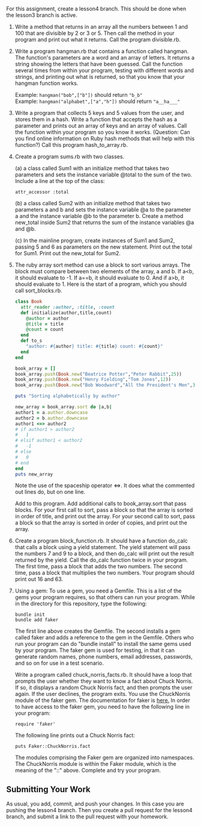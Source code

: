 For this assignment, create a lesson4 branch.  This should be done when the lesson3 branch is active.

1. Write a method that returns in an array all the numbers between 1 and 100 that are divisible by 2 or 3 or 5. Then call the method in your program and print out what it returns.  Call the program divisible.rb.

2.  Write a program hangman.rb that contains a function called hangman.  The function's parameters are a word and an array of letters.  It returns a string showing the letters that have been guessed.  Call the function several times from within your program, testing with different words and strings, and printing out what is returned, so that you know that your hangman function works.

    Example: ```hangman("bob",["b"])``` should return ```"b_b"```  
    Example: ```hangman("alphabet",["a","h"])``` should return ```"a__ha___"```

3. Write a program that collects 5 keys and 5 values from the user, and stores them in a hash.  Write a function that accepts the hash as a parameter and prints out an array of keys and an array of values.  Call the function within your program so you know it works. (Question: Can you find online information on Ruby hash methods that will help with this function?)  Call this program hash_to_array.rb.

4. Create a program sums.rb with two classes.

    (a) a class called Sum1 with an initialize method that takes two parameters and sets the instance variable @total to the sum of the two.  Include a line at the top of the class:
    ```
    attr_accessor :total
    ````

    (b) a class called Sum2 with an initialize method that takes two parameters a and b and sets the instance variable @a to the parameter a and the instance variable @b to the parameter b. Create a method new_total inside Sum2 that returns the sum of the instance variables @a and @b.

    (c) In the mainline program, create instances of Sum1 and Sum2, passing 5 and 6 as parameters on the new statement.  Print out the total for Sum1.  Print out the new_total for Sum2.

5. The ruby array sort method can use a block to sort various arrays.  The block
must compare between two elements of the array, a and b.  If a<b, it should evaluate to
-1.  If a==b, it should evaluate to 0.  And if a>b, it should evaluate to 1. Here is the
start of a program, which you should call sort_blocks.rb.

    ```ruby
    class Book
      attr_reader :author, :title, :count
      def initialize(author,title,count)
        @author = author
        @title = title
        @count = count
      end
      def to_s
        "author: #{author} title: #{title} count: #{count}"
      end
    end

    book_array = []
    book_array.push(Book.new("Beatrice Potter","Peter Rabbit",25))
    book_array.push(Book.new("Henry Fielding","Tom Jones",12))
    book_array.push(Book.new("Bob Woodward","All the President's Men",30))

    puts "Sorting alphabetically by author"

    new_array = book_array.sort do |a,b|
    author1 = a.author.downcase
    author2 = b.author.downcase
    author1 <=> author2
    # if author1 > author2
    #   1
    # elsif author1 < author2
    #   -1
    # else
    #   0
    # end
    end
    puts new_array
    ```

    Note the use of the spaceship operator <=>.  It does what the commented out
    lines do, but on one line.

    Add to this program. Add additional calls to book_array.sort that pass blocks.  For your first
    call to sort, pass a block so that the array is sorted in order of title,
    and print out the array.  For your second call to sort, pass a block so that
    the array is sorted in order of copies, and print out the array.

6. Create a program block_function.rb.  It should have a function do_calc that calls a block using a yield statement.  The yield statement will pass the numbers 7 and 9 to a block, and then do_calc will print out the result returned by the yield.  Call the do_calc function twice in your program. The first time, pass a block that adds the two numbers. The second time, pass a block that multiplies the two numbers.  Your program should print out 16 and 63.

7. Using a gem:  To use a gem, you need a Gemfile. This is a list of the gems your program requires, so that others can run your program.  While in the directory for this repository, type the following:
    ```
    bundle init
    bundle add faker
    ```
    The first line above creates the Gemfile.  The second installs a gem called faker and adds a reference to the gem in the Gemfile.  Others who run your program can do "bundle install" to install the same gems used by your program. The faker gem is used for testing, in that it can generate random names, phone numbers, email addresses, passwords, and so on for use in a test scenario.

    Write a program called chuck_norris_facts.rb.  It should have a loop that prompts the user whether they want to know a fact about Chuck Norris.  If so, it displays a random Chuck Norris fact, and then prompts the user again.  If the user declines, the program exits.  You use the ChuckNorris module of the faker gem.  The documentation for faker is [here.](https://rubydoc.info/github/faker-ruby/faker)  In order to have access to the faker gem, you need to have the following line in your program:
    ```
    require 'faker'
    ```
    The following line prints out a Chuck Norris fact:
    ```
    puts Faker::ChuckNorris.fact
    ```
    The modules comprising the Faker gem are organized into namespaces.  The ChuckNorris module is within the Faker module, which is the meaning of the "::" above.  Complete and try your program.

## Submitting Your Work

As usual, you add, commit, and push your changes.  In this case you are pushing the lesson4 branch.  Then you create a pull request for the lesson4 branch, and submit a link to the pull request with your homework.
